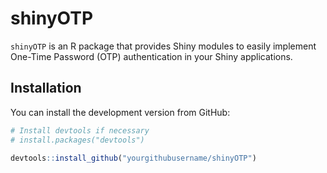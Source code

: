 # shinyOTP

`shinyOTP` is an R package that provides Shiny modules to easily implement One-Time Password (OTP) authentication in your Shiny applications.

## Installation

You can install the development version from GitHub:

```r
# Install devtools if necessary
# install.packages("devtools")

devtools::install_github("yourgithubusername/shinyOTP")
```



